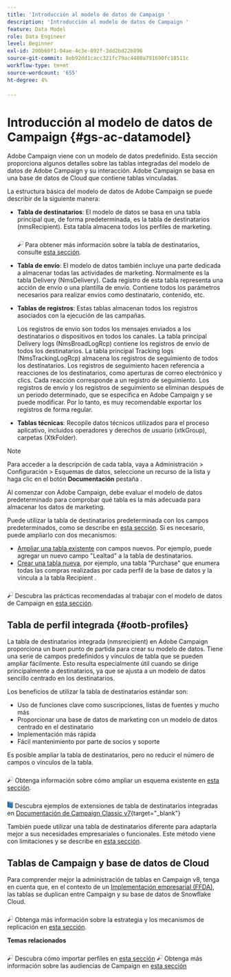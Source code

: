 ```yaml
---
title: 'Introducción al modelo de datos de Campaign '
description: 'Introducción al modelo de datos de Campaign '
feature: Data Model
role: Data Engineer
level: Beginner
exl-id: 200b60f1-04ae-4c3e-892f-3dd2bd22b896
source-git-commit: 8eb92dd1cacc321fc79ac4480a791690fc18511c
workflow-type: tm+mt
source-wordcount: '655'
ht-degree: 4%

---
```


# Introducción al modelo de datos de Campaign {#gs-ac-datamodel}

Adobe Campaign viene con un modelo de datos predefinido. Esta sección proporciona algunos detalles sobre las tablas integradas del modelo de datos de Adobe Campaign y su interacción. Adobe Campaign se basa en una base de datos de Cloud que contiene tablas vinculadas.

La estructura básica del modelo de datos de Adobe Campaign se puede describir de la siguiente manera:

* **Tabla de destinatarios**: El modelo de datos se basa en una tabla principal que, de forma predeterminada, es la tabla de destinatarios (nmsRecipient). Esta tabla almacena todos los perfiles de marketing.

   ![](../assets/do-not-localize/glass.png) Para obtener más información sobre la tabla de destinatarios, consulte [esta sección](#ootb-profiles).

* **Tabla de envío**: El modelo de datos también incluye una parte dedicada a almacenar todas las actividades de marketing. Normalmente es la tabla Delivery (NmsDelivery). Cada registro de esta tabla representa una acción de envío o una plantilla de envío. Contiene todos los parámetros necesarios para realizar envíos como destinatario, contenido, etc.

* **Tablas de registros**: Estas tablas almacenan todos los registros asociados con la ejecución de las campañas.

   Los registros de envío son todos los mensajes enviados a los destinatarios o dispositivos en todos los canales. La tabla principal Delivery logs (NmsBroadLogRcp) contiene los registros de envío de todos los destinatarios.
La tabla principal Tracking logs (NmsTrackingLogRcp) almacena los registros de seguimiento de todos los destinatarios. Los registros de seguimiento hacen referencia a reacciones de los destinatarios, como aperturas de correo electrónico y clics. Cada reacción corresponde a un registro de seguimiento.
Los registros de envío y los registros de seguimiento se eliminan después de un periodo determinado, que se especifica en Adobe Campaign y se puede modificar. Por lo tanto, es muy recomendable exportar los registros de forma regular.

* **Tablas técnicas**: Recopile datos técnicos utilizados para el proceso aplicativo, incluidos operadores y derechos de usuario (xtkGroup), carpetas (XtkFolder).

>[!NOTE]
>
>Para acceder a la descripción de cada tabla, vaya a Administración > Configuración > Esquemas de datos, seleccione un recurso de la lista y haga clic en el botón **Documentación** pestaña .

Al comenzar con Adobe Campaign, debe evaluar el modelo de datos predeterminado para comprobar qué tabla es la más adecuada para almacenar los datos de marketing.

Puede utilizar la tabla de destinatarios predeterminada con los campos predeterminados, como se describe en [esta sección](#ootb-profiles). Si es necesario, puede ampliarlo con dos mecanismos:

* [Ampliar una tabla existente](extend-schema.md) con campos nuevos. Por ejemplo, puede agregar un nuevo campo &quot;Lealtad&quot; a la tabla de destinatarios.
* [Crear una tabla nueva](create-schema.md), por ejemplo, una tabla &quot;Purchase&quot; que enumera todas las compras realizadas por cada perfil de la base de datos y la vincula a la tabla Recipient .

![](../assets/do-not-localize/glass.png) Descubra las prácticas recomendadas al trabajar con el modelo de datos de Campaign en [esta sección](datamodel-best-practices.md).

## Tabla de perfil integrada {#ootb-profiles}

La tabla de destinatarios integrada (nmsrecipient) en Adobe Campaign proporciona un buen punto de partida para crear su modelo de datos. Tiene una serie de campos predefinidos y vínculos de tabla que se pueden ampliar fácilmente. Esto resulta especialmente útil cuando se dirige principalmente a destinatarios, ya que se ajusta a un modelo de datos sencillo centrado en los destinatarios.

Los beneficios de utilizar la tabla de destinatarios estándar son:

* Uso de funciones clave como suscripciones, listas de fuentes y mucho más
* Proporcionar una base de datos de marketing con un modelo de datos centrado en el destinatario
* Implementación más rápida
* Fácil mantenimiento por parte de socios y soporte

Es posible ampliar la tabla de destinatarios, pero no reducir el número de campos o vínculos de la tabla.

![](../assets/do-not-localize/glass.png) Obtenga información sobre cómo ampliar un esquema existente en [esta sección](extend-schema.md).

![](../assets/do-not-localize/book.png) Descubra ejemplos de extensiones de tabla de destinatarios integradas en [Documentación de Campaign Classic v7](https://experienceleague.adobe.com/docs/campaign-classic/using/configuring-campaign-classic/editing-schemas/examples-of-schemas-edition.html?lang=en#extending-a-table){target=&quot;_blank&quot;}

También puede utilizar una tabla de destinatarios diferente para adaptarla mejor a sus necesidades empresariales o funcionales. Este método viene con limitaciones y se describe en [esta sección](custom-recipient.md).

## Tablas de Campaign y base de datos de Cloud

Para comprender mejor la administración de tablas en Campaign v8, tenga en cuenta que, en el contexto de un [Implementación empresarial (FFDA)](../architecture/enterprise-deployment.md), las tablas se duplican entre Campaign y su base de datos de Snowflake Cloud.

![](../assets/do-not-localize/glass.png) Obtenga más información sobre la estrategia y los mecanismos de replicación en [esta sección](../architecture/replication.md).

**Temas relacionados**

![](../assets/do-not-localize/glass.png) Descubra cómo importar perfiles en [esta sección](../start/import.md)
![](../assets/do-not-localize/glass.png) Obtenga más información sobre las audiencias de Campaign en [esta sección](../start/audiences.md)
